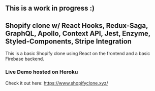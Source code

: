 This is a work in progress :)
---

## Shopify clone w/ React Hooks, Redux-Saga, GraphQL, Apollo, Context API, Jest, Enzyme, Styled-Components, Stripe Integration

This is a basic Shopify clone using React on the frontend and a basic Firebase backend.


### Live Demo hosted on Heroku
Check it out here:
https://www.shopifyclone.xyz/


